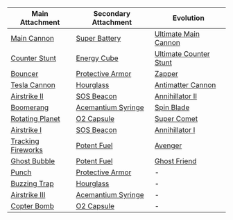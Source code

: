 
| Main Attachment                                                    | Secondary Attachment                                                | Evolution                                                            |
| ------------------------------------------------------------------ | ------------------------------------------------------------------- | -------------------------------------------------------------------- |
| [Main Cannon](Main%20Cannon.md)               | [Super Battery](Super%20Battery.md)       | [Ultimate Main Cannon](Ultimate%20Main%20Cannon.md)     |
| [Counter Stunt](Counter%20Stunt.md)           | [Energy Cube](Energy%20Cube.md)           | [Ultimate Counter Stunt](Ultimate%20Counter%20Stunt.md) |
| [Bouncer](Bouncer.md)                       | [Protective Armor](Protective%20Armor.md) | [Zapper](/Tech/Evolutions/Zapper.md)                                 |
| [Tesla Cannon](Tesla%20Cannon.md)             | [Hourglass](Hourglass.md)               | [Antimatter Cannon](Antimatter%20Cannon.md)           |
| [Airstrike II](Airstrike%20II.md)             | [SOS Beacon](SOS%20Beacon.md)             | [Annihillator II](Annihillator%20II.md)               |
| [Boomerang](Boomerang.md)                   | [Acemantium Syringe](Acemantium%20Syringe.md)                       | [Spin Blade](Spin%20Blade.md)                         |
| [Rotating Planet](Rotating%20Planet.md)       | [O2 Capsule](O2%20Capsule.md)             | [Super Comet](Super%20Comet.md)                       |
| [Airstrike I](Airstrike%20I.md)               | [SOS Beacon](SOS%20Beacon.md)             | [Annihillator I](Annihillator%20I.md)                 |
| [Tracking Fireworks](Tracking%20Fireworks.md) | [Potent Fuel](Potent%20Fuel.md)           | [Avenger](/Tech/Evolutions/Avenger.md)                               |
| [Ghost Bubble](Ghost%20Bubble.md)             | [Potent Fuel](Potent%20Fuel.md)           | [Ghost Friend](Ghost%20Friend.md)                     |
| [Punch](Punch.md)                           | [Protective Armor](Protective%20Armor.md) | -                                                                    |
| [Buzzing Trap](Buzzing%20Trap.md)             | [Hourglass](Hourglass.md)               | -                                                                    |
| [Airstrike III](Airstrike%20III.md)           | [Acemantium Syringe](Acemantium%20Syringe.md)                       | -                                                                    |
| [Copter Bomb](Copter%20Bomb.md)               | [O2 Capsule](O2%20Capsule.md)             | -                                                                    |
